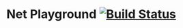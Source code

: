 Net Playground [![Build Status](https://travis-ci.org/raid-7/tun-example.svg?branch=master)](https://travis-ci.org/raid-7/tun-example)
===============
